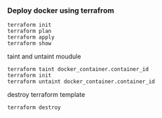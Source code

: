 ### Deploy docker using terrafrom

    terraform init
    terraform plan
    terraform apply
    terraform show

taint and untaint moudule

    terraform taint docker_container.container_id
    terraform init
    terraform untaint docker_container.container_id


destroy terraform template

    terraform destroy
